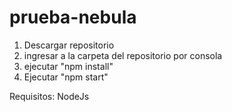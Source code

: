 # prueba-nebula
1. Descargar repositorio
2. ingresar a la carpeta del repositorio por consola
3. ejecutar "npm install"
4. Ejecutar "npm start"


Requisitos:
NodeJs

